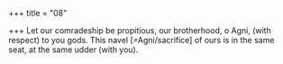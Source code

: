 +++
title = "08"

+++
Let our comradeship be propitious, our brotherhood, o Agni, (with  respect) to you gods.
This navel [=Agni/sacrifice] of ours is in the same seat, at the same udder  (with you).
